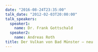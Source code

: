 ```yaml
---
date: "2016-08-24T23:35:00"
talk_date: "2012-02-03T20:00:00"
talk_speakers:
  speaker1:
    name: Dr. Frank Gottschald
  speaker2:
    name: Andreas Roth
title: Der Vulkan von Bad Münster – neu
---
```

